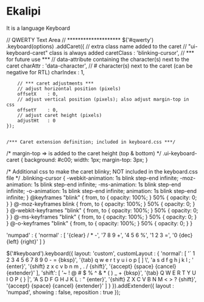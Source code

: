 # Ekalipi
It is a language Keyboard


// QWERTY Text Area
// ********************
$('#qwerty')
    .keyboard(options)
    .addCaret({
        // extra class name added to the caret
        // "ui-keyboard-caret" class is always added
        caretClass : 'blinking-cursor',
        // *** for future use ***
        // data-attribute containing the character(s) next to the caret
        charAttr   : 'data-character',
        // # character(s) next to the caret (can be negative for RTL)
        charIndex  : 1,

        // *** caret adjustments ***
        // adjust horizontal position (pixels)
        offsetX    : 0,
        // adjust vertical position (pixels); also adjust margin-top in css
        offsetY    : 0,
        // adjust caret height (pixels)
        adjustHt   : 0
    });
    
    
    /*** Caret extension definition; included in keyboard.css ***/
/* margin-top => is added to the caret height (top & bottom) */
.ui-keyboard-caret { background: #c00; width: 1px; margin-top: 3px; }

/* Additional css to make the caret blinky; NOT included in the
 keyboard.css file */
.blinking-cursor {
  -webkit-animation: 1s blink step-end infinite;
  -moz-animation:    1s blink step-end infinite;
  -ms-animation:     1s blink step-end infinite;
  -o-animation:      1s blink step-end infinite;
  animation:         1s blink step-end infinite;
}
@keyframes "blink"         { from, to { opacity: 100%; } 50% { opacity: 0; } }
@-moz-keyframes blink      { from, to { opacity: 100%; } 50% { opacity: 0; } }
@-webkit-keyframes "blink" { from, to { opacity: 100%; } 50% { opacity: 0; } }
@-ms-keyframes "blink"     { from, to { opacity: 100%; } 50% { opacity: 0; } }
@-o-keyframes "blink"      { from, to { opacity: 100%; } 50% { opacity: 0; } }


'numpad' : {
  'normal' : [
    '{clear} / * -',
    '7 8 9 +',
    '4 5 6 %',
    '1 2 3 =',
    '0 {dec} {left} {right}'
  ]
}

$('#keyboard').keyboard({
  layout: 'custom',
  customLayout : {
    'normal': [
      '` 1 2 3 4 5 6 7 8 9 0 - = {bksp}',
      '{tab} q w e r t y u i o p [ ] \\',
      'a s d f g h j k l ; \' {enter}',
      '{shift} z x c v b n m , . / {shift}',
      '{accept} {space} {cancel} {extender}'
    ],
    'shift': [
      '~ ! @ # $ % ^ & * ( ) _ + {bksp}',
      '{tab} Q W E R T Y U I O P { } |',
      'A S D F G H J K L : " {enter}',
      '{shift} Z X C V B N M < > ? {shift}',
      '{accept} {space} {cancel} {extender}'
    ]
  }
}).addExtender({
  layout     : 'numpad',
  showing    : false,
  reposition : true
});
